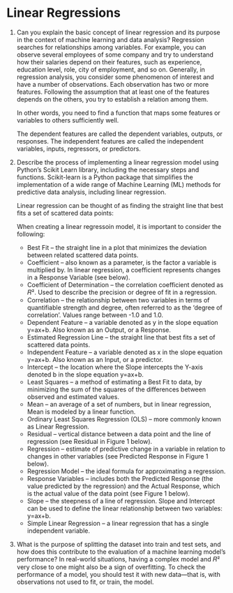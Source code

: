 # Linear Regressions

1. Can you explain the basic concept of linear regression and its purpose in the context of machine learning and data analysis?
      Regression searches for relationships among variables. For example, you can observe several employees of some company and try to understand how their salaries depend on their features, such as experience, education level, role, city of employment, and so on.
      Generally, in regression analysis, you consider some phenomenon of interest and have a number of observations. Each observation has two or more features. Following the assumption that at least one of the features depends on the others, you try to establish a relation among them.

      In other words, you need to find a function that maps some features or variables to others sufficiently well.

      The dependent features are called the dependent variables, outputs, or responses. The independent features are called the independent variables, inputs, regressors, or predictors.


2. Describe the process of implementing a linear regression model using Python’s Scikit Learn library, including the necessary steps and functions.
      Scikit-learn is a Python package that simplifies the implementation of a wide range of Machine Learning (ML) methods for predictive data analysis, including linear regression.

      Linear regression can be thought of as finding the straight line that best fits a set of scattered data points:

      When creating a linear regressoin model, it is important to consider the following:

      * Best Fit – the straight line in a plot that minimizes the deviation between related scattered data points.
      * Coefficient – also known as a parameter, is the factor a variable is multiplied by. In linear regression, a coefficient represents changes in a Response Variable (see below).
      * Coefficient of Determination – the correlation coefficient denoted as 𝑅². Used to describe the precision or degree of fit in a regression. 
      * Correlation – the relationship between two variables in terms of quantifiable strength and degree, often referred to as the ‘degree of correlation’.  Values range between -1.0 and 1.0. 
      * Dependent Feature – a variable denoted as y in the slope equation y=ax+b. Also known as an Output, or a Response. 
      * Estimated Regression Line – the straight line that best fits a set of scattered data points.
      * Independent Feature – a variable denoted as x in the slope equation y=ax+b. Also known as an Input, or a predictor. 
      * Intercept – the location where the Slope intercepts the Y-axis denoted b in the slope equation y=ax+b. 
      * Least Squares – a method of estimating a Best Fit to data, by minimizing the sum of the squares of the differences between observed and estimated values.
      * Mean – an average of a set of numbers, but in linear regression, Mean is modeled by a linear function.
      * Ordinary Least Squares Regression (OLS) – more commonly known as Linear Regression. 
      * Residual – vertical distance between a data point and the line of regression (see Residual in Figure 1 below).
      * Regression – estimate of predictive change in a variable in relation to changes in other variables (see Predicted Response in Figure 1 below).
      * Regression Model – the ideal formula for approximating a regression.
      * Response Variables – includes both the Predicted Response (the value predicted by the regression) and the Actual Response, which is the actual value of the data point (see Figure 1 below).
      * Slope – the steepness of a line of regression. Slope and Intercept can be used to define the linear relationship between two variables: y=ax+b.
      * Simple Linear Regression – a linear regression that has a single independent variable.


3. What is the purpose of splitting the dataset into train and test sets, and how does this contribute to the evaluation of a machine learning model’s performance?
      In real-world situations, having a complex model and 𝑅² very close to one might also be a sign of overfitting. To check the performance of a   model, you should test it with new data—that is, with observations not used to fit, or train, the model.       



